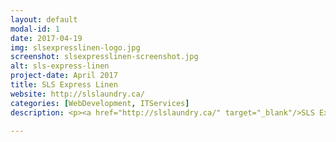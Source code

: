 ```yaml
---
layout: default
modal-id: 1
date: 2017-04-19
img: slsexpresslinen-logo.jpg
screenshot: slsexpresslinen-screenshot.jpg
alt: sls-express-linen
project-date: April 2017
title: SLS Express Linen
website: http://slslaundry.ca/
categories: [WebDevelopment, ITServices]
description: <p><a href="http://slslaundry.ca/" target="_blank"/>SLS Express Linen</a> sells, washes, and delivers textiles to a vast number of hotels and restaurants daily. As the demand for their services grew within recent years, they were in need of a modern mobile friendly website to assist new and existing clientele. I provided them with a clean WordPress website where they were able to neatly showcase their laundry service and products. In collaboration with the new website, I integrated their company on a variety of social media platforms to boost customer outreach.</p><p>I also provided SLS Express Linen with on-site IT support in order to ensure their computing devices were running smoothly.</p>

---
```

